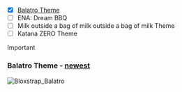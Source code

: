 - [x] [Balatro Theme](https://github.com/Teeenoob/BsThemes/edit/main/README.md#balatro-theme)
- [ ] ENA: Dream BBQ
- [ ] Milk outside a bag of milk outside a bag of milk Theme
- [ ] Katana ZERO Theme

> [!IMPORTANT]
> ### Balatro Theme - [newest](https://github.com/Teeenoob/BsThemes/raw/refs/heads/main/Balatro.zip)
>
> ![Bloxstrap_Balatro](https://raw.githubusercontent.com/Teeenoob/BsThemes/refs/heads/main/Bloxstrap_Balatro.gif)
